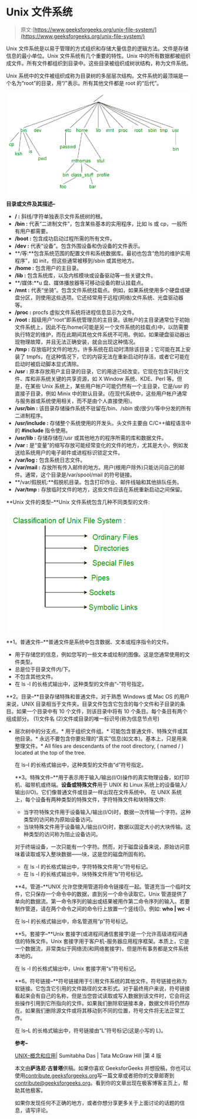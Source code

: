# Unix 文件系统

> 原文:[https://www.geeksforgeeks.org/unix-file-system/](https://www.geeksforgeeks.org/unix-file-system/)

Unix 文件系统是以易于管理的方式组织和存储大量信息的逻辑方法。文件是存储信息的最小单位。Unix 文件系统有几个重要的特性。Unix 中的所有数据都被组织成文件。所有文件都组织到目录中。这些目录被组织成树状结构，称为文件系统。

Unix 系统中的文件被组织成称为目录树的多层层次结构。文件系统的最顶端是一个名为“root”的目录，用“/”表示。所有其他文件都是 root 的“后代”。

![](img/3d4d0bcf04970e4e62791c4dfb3207d6.png)

**目录或文件及其描述–**

*   **/ :** 斜线/字符单独表示文件系统树的根。
*   **/bin :** 代表“二进制文件”，包含某些基本的实用程序，比如 ls 或 cp，一般所有用户都需要。
*   **/boot :** 包含成功启动过程所需的所有文件。
*   **/dev :** 代表“设备”。包含外围设备和伪设备的文件表示。
*   **/等:**包含系统范围的配置文件和系统数据库。最初也包含“危险的维护实用程序”，如 init，但这些通常被移到/sbin 或其他地方。
*   **/home :** 包含用户的主目录。
*   **/lib :** 包含系统库，以及内核模块或设备驱动等一些关键文件。
*   **/媒体:**u 盘、媒体播放器等可移动设备的默认挂载点。
*   **/mnt :** 代表“坐骑”。包含文件系统挂载点。例如，如果系统使用多个硬盘或硬盘分区，则使用这些选项。它还经常用于远程(网络)文件系统、光盘驱动器等。
*   **/proc :** procfs 虚拟文件系统将进程信息显示为文件。
*   **/root :** 超级用户“root”即系统管理员的主目录。该帐户的主目录通常位于初始文件系统上，因此不在/home(可能是另一个文件系统的挂载点)中，以防需要执行特定的维护，而在此期间其他文件系统不可用。例如，如果硬盘驱动器出现物理故障，并且无法正确安装，就会出现这种情况。
*   **/tmp :** 存放临时文件的地方。许多系统在启动时清除该目录；它可能在其上安装了 tmpfs，在这种情况下，它的内容无法在重新启动时存活，或者它可能在启动时被启动脚本显式清除。
*   **/usr :** 原本存放用户主目录的目录，它的用途已经改变。它现在包含可执行文件、库和非系统关键的共享资源，如 X Window 系统、KDE、Perl 等。但是，在某些 Unix 系统上，某些用户帐户可能仍然有一个主目录，它是/usr 的直接子目录，例如 Minix 中的默认目录。(在现代系统中，这些用户帐户通常与服务器或系统使用相关，而不是由个人直接使用)。
*   **/usr/bin :** 该目录存储操作系统不驻留在/bin、/sbin 或(很少)/等中分发的所有二进制程序。
*   **/usr/include :** 存储整个系统使用的开发头。头文件主要由 C/C++编程语言中的 **#include** 指令使用。
*   **/usr/lib :** 存储存储在/usr 或其他地方的程序所需的库和数据文件。
*   **/var :** 是“变量”的缩写存放可能经常变化的文件的地方，尤其是大小，例如发送给系统用户的电子邮件或进程标识锁定文件。
*   **/var/log :** 包含系统日志文件。
*   **/var/mail :** 存放所有传入邮件的地方。用户(根用户除外)只能访问自己的邮件。通常，这个目录是/var/spool/mail 的符号链接。
*   **/var/假脱机:**假脱机目录。包含打印作业、邮件线轴和其他排队任务。
*   **/var/tmp :** 存放临时文件的地方，这些文件应该在系统重新启动之间保留。

**Unix 文件的类型–**Unix 文件系统包含几种不同类型的文件:

![](img/373e2df35c8eeefe754348a3c1ffd7e4.png)

**1。普通文件–**普通文件是系统中包含数据、文本或程序指令的文件。

*   用于存储您的信息，例如您写的一些文本或绘制的图像。这是您通常使用的文件类型。
*   总是位于目录文件内/下。
*   不包含其他文件。
*   在 ls -l 的长格式输出中，这种类型的文件由“-”符号指定。

**2。目录–**目录存储特殊和普通文件。对于熟悉 Windows 或 Mac OS 的用户来说，UNIX 目录相当于文件夹。目录文件包含它包含的每个文件和子目录的条目。如果一个目录中有 10 个文件，则该目录中将有 10 个条目。每个条目有两个组成部分。
(1)文件名
(2)文件或目录的唯一标识号(称为信息节点号)

*   层次树中的分支点。*   用于组织文件组。*   可能包含普通文件、特殊文件或其他目录。*   永远不要包含你要处理的“真实”信息(如文本)。基本上，只是用来整理文件。*   All files are descendants of the root directory, ( named / ) located at the top of the tree.

    在 ls–l 的长格式输出中，这种类型的文件由“d”符号指定。

    **3。特殊文件–**用于表示用于输入/输出(I/O)操作的真实物理设备，如打印机、磁带机或终端。**设备或特殊文件**用于 UNIX 和 Linux 系统上的设备输入/输出(I/O)。它们像普通文件或目录一样出现在文件系统中。
    在 UNIX 系统上，每个设备有两种类型的特殊文件，字符特殊文件和块特殊文件:

    *   当字符特殊文件用于设备输入/输出(I/O)时，数据一次传输一个字符。这种类型的访问称为原始设备访问。
    *   当块特殊文件用于设备输入/输出(I/O)时，数据以固定大小的大块传输。这种类型的访问称为阻止设备访问。

    对于终端设备，一次只能有一个字符。然而，对于磁盘设备来说，原始访问意味着读取或写入整块数据——块，这是您的磁盘所固有的。

    *   在 ls -l 的长格式输出中，字符特殊文件用“c”符号标记。
    *   在 ls -l 的长格式输出中，块特殊文件用“b”符号标记。

    **4。管道–**UNIX 允许您使用管道将命令链接在一起。管道充当一个临时文件，它只保存一个命令中的数据，直到另一个命令读取它。Unix 管道提供了单向的数据流。第一命令序列的输出或结果被用作第二命令序列的输入。若要制作管道，请在两个命令之间的命令行上放置一个竖线(|)。例如: **who | wc -l**

    在 ls–l 的长格式输出中，命名管道用“p”符号标记。

    **5。套接字–**Unix 套接字(或进程间通信套接字)是一个允许高级进程间通信的特殊文件。Unix 套接字用于客户机-服务器应用程序框架。本质上，它是一个数据流，非常类似于网络流(和网络套接字)，但是所有事务都是文件系统本地的。

    在 ls -l 的长格式输出中，Unix 套接字用“s”符号标记。

    **6。符号链接–**符号链接用于引用文件系统的其他文件。符号链接也称为软链接。它包含它引用的文件路径的文本形式。对于最终用户来说，符号链接看起来会有自己的名称，但是当您尝试读取或写入数据到该文件时，它会将这些操作引用到它所指向的文件。如果我们删除软链接本身，数据文件将仍然存在。如果我们删除源文件或将其移动到不同的位置，符号文件将无法正常工作。

    在 ls–L 的长格式输出中，符号链接由“L”符号标记(这是小写的 L)。

    **参考–**

    [UNIX–概念和应用](http://www.mheducation.co.in/9780070635463-india-unix-concepts-and-applications)| Sumitabha Das | Tata McGraw Hill |第 4 版

    本文由**萨洛尼·古普塔**供稿。如果你喜欢 GeeksforGeeks 并想投稿，你也可以使用[contribute.geeksforgeeks.org](http://www.contribute.geeksforgeeks.org)写一篇文章或者把你的文章邮寄到 contribute@geeksforgeeks.org。看到你的文章出现在极客博客主页上，帮助其他极客。

    如果你发现任何不正确的地方，或者你想分享更多关于上面讨论的话题的信息，请写评论。